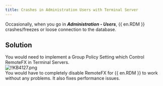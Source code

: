 ```yaml
---
title: Crashes in Administration Users with Terminal Server
---
```

Occasionally, when you go in ***Administration - Users***, {{ en.RDM }} crashes/freezes or loose connection to the database.
## Solution
You would need to implement a Group Policy Setting which Control RemoteFX in Terminal Servers.  
![!!KB4127.png](https://webdevolutions.azureedge.net/docs/en/kb/KB4127.png)  
You would have to completely disable RemoteFX for {{ en.RDM }} to work without any problems. It also fixes performance issues.
